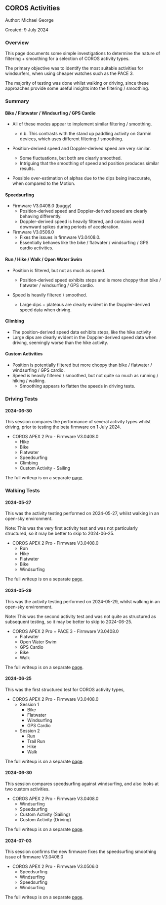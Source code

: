 ## COROS Activities

Author: Michael George

Created: 9 July 2024



### Overview

This page documents some simple investigations to determine the nature of filtering + smoothing for a selection of COROS activity types.

The primary objective was to identify the most suitable activities for windsurfers, when using cheaper watches such as the PACE 3.

The majority of testing was done whilst walking or driving, since these approaches provide some useful insights into the filtering / smoothing.



### Summary

#### Bike / Flatwater / Windsurfing / GPS Cardio

- All of these modes appear to implement similar filtering / smoothing.
  - n.b. This contrasts with the stand up paddling activity on Garmin devices, which uses different filtering / smoothing.

- Position-derived speed and Doppler-derived speed are very similar.
  - Some fluctuations, but both are clearly smoothed.
  - Intriguing that the smoothing of speed and position produces similar results.

- Possible over-estimation of alphas due to the dips being inaccurate, when compared to the Motion.



#### Speedsurfing

- Firmware V3.0408.0 (buggy)
  - Position-derived speed and Doppler-derived speed are clearly behaving differently.
  - Doppler-derived speed is heavily filtered, and contains weird downward spikes during periods of acceleration.
- Firmware V3.0506.0
  - Fixes the issues in firmware V3.0408.0.
  - Essentially behaves like the bike / flatwater / windsurfing / GPS cardio activities.



#### Run / Hike / Walk / Open Water Swim

- Position is filtered, but not as much as speed.
  - Position-derived speed exhibits steps and is more choppy than bike / flatwater / windsurfing / GPS cardio.

- Speed is heavily filtered / smoothed.
  - Large dips + plateaus are clearly evident in the Doppler-derived speed data when driving.



#### Climbing

- The position-derived speed data exhibits steps, like the hike activity
- Large dips are clearly evident in the Doppler-derived speed data when driving, seemingly worse than the hike activity.



#### Custom Activities

- Position is potentially filtered but more choppy than bike / flatwater / windsurfing / GPS cardio.
- Speed is heavily filtered / smoothed, but not quite so much as running / hiking / walking.
  - Smoothing appears to flatten the speeds in driving tests.




### Driving Tests

#### 2024-06-30

This session compares the performance of several activity types whilst driving, prior to testing the beta firmware on 1 July 2024.

- COROS APEX 2 Pro - Firmware V3.0408.0
  - Hike
  - Bike
  - Flatwater
  - Speedsurfing
  - Climbing
  - Custom Activity - Sailing

The full writeup is on a separate [page](driving-2024-06-30/README.md).



### Walking Tests

#### 2024-05-27

This was the activity testing performed on 2024-05-27, whilst walking in an open-sky environment.

Note: This was the very first activity test and was not particularly structured, so it may be better to skip to 2024-06-25.

- COROS APEX 2 Pro - Firmware V3.0408.0
  - Run
  - Hike
  - Flatwater
  - Bike
  - Windsurfing

The full writeup is on a separate [page](walking-2024-05-27/README.md).



#### 2024-05-29

This was the activity testing performed on 2024-05-29, whilst walking in an open-sky environment.

Note: This was the second activity test and was not quite as structured as subsequent testing, so it may be better to skip to 2024-06-25.

- COROS APEX 2 Pro + PACE 3 - Firmware V3.0408.0
  - Flatwater
  - Open Water Swim
  - GPS Cardio
  - Bike
  - Walk

The full writeup is on a separate [page](walking-2024-05-29/README.md).



#### 2024-06-25

This was the first structured test for COROS activity types, 

- COROS APEX 2 Pro - Firmware V3.0408.0
  - Session 1
    - Bike
    - Flatwater
    - Windsurfing
    - GPS Cardio
  - Session 2
    - Run
    - Trail Run
    - Hike
    - Walk

The full writeup is on a separate [page](walking-2024-06-25/README.md).



#### 2024-06-30

This session compares speedsurfing against windsurfing, and also looks at two custom activities.

- COROS APEX 2 Pro - Firmware V3.0408.0
  - Windsurfing
  - Speedsurfing
  - Custom Activity (Sailing)
  - Custom Activity (Driving)

The full writeup is on a separate [page](walking-2024-06-30/README.md).



#### 2024-07-03

This session confirms the new firmware fixes the speedsurfing smoothing issue of firmware V3.0408.0

- COROS APEX 2 Pro - Firmware V3.0506.0
  - Speedsurfing
  - Windsurfing
  - Speedsurfing
  - Windsurfing

The full writeup is on a separate [page](walking-2024-07-03/README.md).

